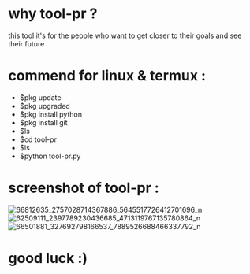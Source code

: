 # why tool-pr ?
this tool it's for the people who want to get closer to their goals and see their future
# commend for linux & termux :
- $pkg update
- $pkg upgraded
- $pkg install python
- $pkg install git
- $ls
- $cd tool-pr
- $ls
- $python tool-pr.py

# screenshot of tool-pr :

![66812635_2757028714367886_5645517726412701696_n](https://user-images.githubusercontent.com/49163010/61095212-70e37200-a44a-11e9-94f8-3a78867673fa.png)
![62509111_2397789230436685_4713119767135780864_n](https://user-images.githubusercontent.com/49163010/61095217-7345cc00-a44a-11e9-92dd-3d2add02f2a2.png)
![66501881_327692798166537_7889526688466337792_n](https://user-images.githubusercontent.com/49163010/61095206-6b862780-a44a-11e9-8c04-c9ee9a5cb9d4.png)
# good luck :)


 
